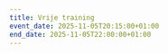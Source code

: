 ```yaml
---
title: Vrije training
event_date: 2025-11-05T20:15:00+01:00
end_date: 2025-11-05T22:00:00+01:00
---
```

